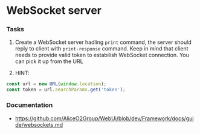 # WebSocket server

### Tasks

1. Create a WebSocket server hadling `print` command, the server should reply to client with `print-response` command.
Keep in mind that client needs to provide valid token to estabilish WebSocket connection. You can pick it up from the URL

2. HINT:

```js
const url = new URL(window.location);
const token = url.searchParams.get('token');
```

### Documentation
- https://github.com/AliceO2Group/WebUi/blob/dev/Framework/docs/guide/websockets.md
